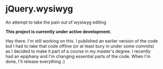 jQuery.wysiwyg
==============

An attempt to take the pain out of wysiwyg editing

**This project is currently under active development.**

Hey there. I'm still working on this. I published an earlier version of the code but I had to take that code offline (or at least bury in under some commits) as I decided to make it part of a course in my master's degree. I recently had an epiphany and I'm changing essential parts of the code. When I'm done, I'll release everything :)
